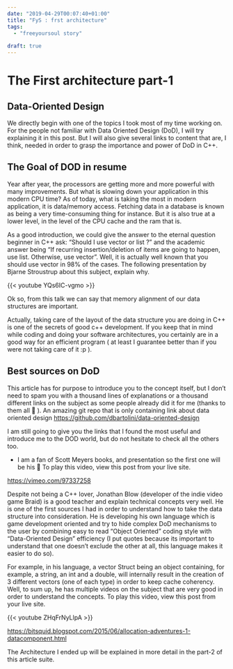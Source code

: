 ```yaml
---
date: "2019-04-29T00:07:40+01:00"
title: "FyS : frst architecture"
tags:
  - "freeyoursoul story"
  
draft: true
---
```


# The First architecture part-1

## Data-Oriented Design

We directly begin with one of the topics I took most of my time working on. For the people not familiar with Data Oriented Design (DoD), I will try explaining it in this post. But I will also give several links to content that are, I think, needed in order to grasp the importance and power of DoD in C++.


## The Goal of DOD in resume

Year after year, the processors are getting more and more powerful with many improvements.
But what is slowing down your application in this modern CPU time?
As of today, what is taking the most in modern application, it is data/memory access. Fetching data in a database is known as being a very time-consuming thing for instance. But it is also true at a lower level, in the level of the CPU cache and the ram that is.

As a good introduction, we could give the answer to the eternal question beginner in C++ ask: “Should I use vector or list ?” and the academic answer being “If recurring insertion/deletion of items are going to happen, use list. Otherwise, use vector”. Well, it is actually well known that you should use vector in 98% of the cases.
The following presentation by Bjarne Stroustrup about this subject, explain why.

{{< youtube YQs6IC-vgmo >}}


Ok so, from this talk we can say that memory alignment of our data structures are important.

Actually, taking care of the layout of the data structure you are doing in C++ is one of the secrets of good c++ development.
If you keep that in mind while coding and doing your software architectures, you certainly are in a good way for an efficient program ( at least I guarantee better than if you were not taking care of it :p ).

## Best sources on DoD

This article has for purpose to introduce you to the concept itself, but I don’t need to spam you with a thousand lines of explanations or a thousand different links on the subject as some people already did it for me (thanks to them all 🙂 ).
An amazing git repo that is only containing link about data oriented design
https://github.com/dbartolini/data-oriented-design

I am still going to give you the links that I found the most useful and introduce me to the DOD world, but do not hesitate to check all the others too.

* I am a fan of Scott Meyers books, and presentation so the first one will be his 🙂
To play this video, view this post from your live site.

https://vimeo.com/97337258


Despite not being a C++ lover, Jonathan Blow (developer of the indie video game Braid) is a good teacher and explain technical concepts very well. He is one of the first sources I had in order to understand how to take the data structure into consideration.
He is developing his own language which is game development oriented and try to hide complex DoD mechanisms to the user by combining easy to read “Object Oriented” coding style with “Data-Oriented Design” efficiency (I put quotes because its important to understand that one doesn’t exclude the other at all, this language makes it easier to do so).

For example, in his language, a vector<Struct> Struct being an object containing, for example, a string, an int and a double, will internally result in the creation of 3 different vectors (one of each type) in order to keep cache coherency. Well, to sum up, he has multiple videos on the subject that are very good in order to understand the concepts.
To play this video, view this post from your live site.

{{< youtube ZHqFrNyLlpA >}}


https://bitsquid.blogspot.com/2015/06/allocation-adventures-1-datacomponent.html

The Architecture I ended up will be explained in more detail in the part-2 of this article suite.

